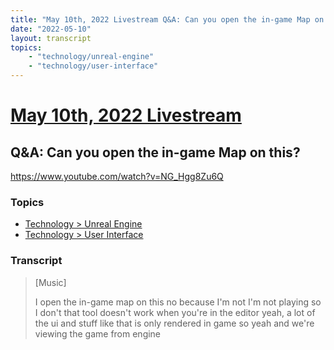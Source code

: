 ```yaml
---
title: "May 10th, 2022 Livestream Q&A: Can you open the in-game Map on this?"
date: "2022-05-10"
layout: transcript
topics:
    - "technology/unreal-engine"
    - "technology/user-interface"
---
```

# [May 10th, 2022 Livestream](../2022-05-10.md)
## Q&A: Can you open the in-game Map on this?
https://www.youtube.com/watch?v=NG_Hgg8Zu6Q

### Topics
* [Technology > Unreal Engine](../topics/technology/unreal-engine.md)
* [Technology > User Interface](../topics/technology/user-interface.md)

### Transcript

> [Music]
>
> I open the in-game map on this no because I'm not I'm not playing so I don't that tool doesn't work when you're in the editor yeah, a lot of the ui and stuff like that is only rendered in game so yeah and we're viewing the game from engine
